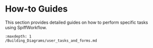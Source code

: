 # How-to Guides

This section provides detailed guides on how to perform specific tasks using SpiffWorkflow.

```{toctree}
:maxdepth: 1
/Building_Diagrams/user_tasks_and_forms.md
```
